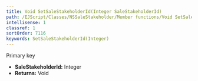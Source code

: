 ```yaml
---
title: Void SetSaleStakeholderId(Integer SaleStakeholderId)
path: /EJScript/Classes/NSSaleStakeholder/Member functions/Void SetSaleStakeholderId(Integer p_0)
intellisense: 1
classref: 1
sortOrder: 7116
keywords: SetSaleStakeholderId(Integer)
---
```



Primary key



* **SaleStakeholderId:** Integer
* **Returns:** Void


